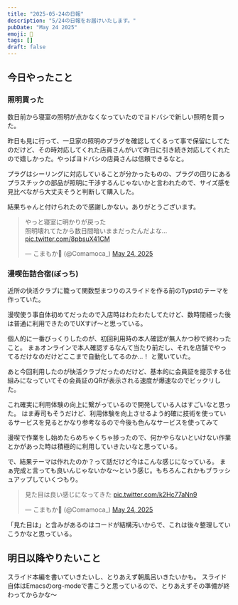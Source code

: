 ```yaml
---
title: "2025-05-24の日報"
description: "5/24の日報をお届けいたします。"
pubDate: "May 24 2025"
emoji: 🦊
tags: []
draft: false
---
```


## 今日やったこと

### 照明買った

数日前から寝室の照明が点かなくなっていたのでヨドバシで新しい照明を買った。

昨日も見に行って、一旦家の照明のプラグを確認してくるって事で保留にしてたのだけど、その時対応してくれた店員さんがいて昨日に引き続き対応してくれたので嬉しかった。やっぱヨドバシの店員さんは信頼できるなと。

プラグはシーリングに対応していることが分かったものの、プラグの回りにあるプラスチックの部品が照明に干渉するんじゃないかと言われたので、サイズ感を見比べながら大丈夫そうと判断して購入した。

結果ちゃんと付けられたので感謝しかない。ありがとうございます。

<blockquote class="twitter-tweet"><p lang="ja" dir="ltr">やっと寝室に明かりが戻った<br>照明壊れてたから数日間暗いままだったんだよな… <a href="https://t.co/8pbsuX41CM">pic.twitter.com/8pbsuX41CM</a></p>&mdash; こまもか🦊 (@Comamoca_) <a href="https://twitter.com/Comamoca_/status/1926165819408408995?ref_src=twsrc%5Etfw">May 24, 2025</a></blockquote> <script async src="https://platform.twitter.com/widgets.js" charset="utf-8"></script>

### 漫喫缶詰合宿(ぼっち)

近所の快活クラブに籠って関数型まつりのスライドを作る前のTypstのテーマを作っていた。

漫喫使う事自体初めてだったので入店時はわたわたしてたけど、数時間経った後は普通に利用できたのでUXすげ〜と思っている。

個人的に一番びっくりしたのが、初回利用時の本人確認が無人かつ秒で終わったこと。
まぁオンラインで本人確認するなんて当たり前だし、それを店舗でやってるだけなのだけどここまで自動化してるのか...！
と驚いていた。

あと今回利用したのが快活クラブだったのだけど、基本的に会員証を提示する仕組みになっていてその会員証のQRが表示される速度が爆速なのでビックリした。

これ確実に利用体験の向上に繋がっているので開発している人はすごいなと思った。
はま寿司もそうだけど、利用体験を向上させるよう的確に技術を使っているサービスを見るとかなり参考なるので今後も色んなサービスを使ってみて

漫喫で作業をし始めたらめちゃくちゃ捗ったので、何かやらないといけない作業とかがあった時は積極的に利用していきたいなと思っている。

で、結果テーマは作れたのか？って話だけど今はこんな感じになっている。
まぁ完成と言っても良いんじゃないかな〜という感じ。もちろんこれかもブラッシュアップしていくつもり。

<blockquote class="twitter-tweet" data-media-max-width="560"><p lang="ja" dir="ltr">見た目は良い感じになってきた <a href="https://t.co/k2Hc77aNn9">pic.twitter.com/k2Hc77aNn9</a></p>&mdash; こまもか🦊 (@Comamoca_) <a href="https://twitter.com/Comamoca_/status/1926340792538325077?ref_src=twsrc%5Etfw">May 24, 2025</a></blockquote> <script async src="https://platform.twitter.com/widgets.js" charset="utf-8"></script>

「見た目は」と含みがあるのはコードが結構汚いからで、これは後々整理していこうかなと思っている。

## 明日以降やりたいこと

スライド本編を書いていきたいし、とりあえず朝風呂いきたいかも。
スライド自体はEmacsのorg-modeで書こうと思っているので、とりあえずその準備が終わってからかな〜
